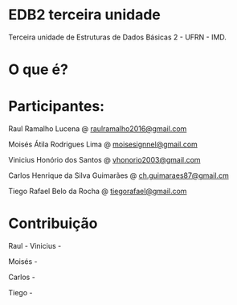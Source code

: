 # EDB2 terceira unidade
Terceira unidade de Estruturas de Dados Básicas 2 - UFRN - IMD.

# O que é?


# Participantes:
Raul Ramalho Lucena @ raulramalho2016@gmail.com

Moisés Átila Rodrigues Lima @ moisesignnel@gmail.com

Vinicius Honório dos Santos @ vhonorio2003@gmail.com

Carlos Henrique da Silva Guimarães @ ch.guimaraes87@gmail.cm

Tiego Rafael Belo da Rocha @ tiegorafael@gmail.com

# Contribuição

Raul -
Vinicius - 

Moisés - 

Carlos - 

Tiego - 